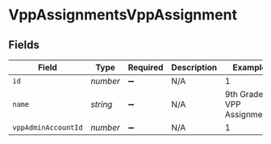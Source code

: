 # VppAssignmentsVppAssignment


## Fields

| Field                     | Type                      | Required                  | Description               | Example                   |
| ------------------------- | ------------------------- | ------------------------- | ------------------------- | ------------------------- |
| `id`                      | *number*                  | :heavy_minus_sign:        | N/A                       | 1                         |
| `name`                    | *string*                  | :heavy_minus_sign:        | N/A                       | 9th Grade VPP Assignments |
| `vppAdminAccountId`       | *number*                  | :heavy_minus_sign:        | N/A                       | 1                         |